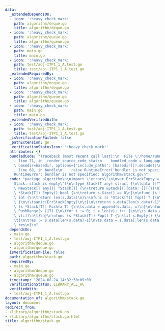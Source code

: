 ```yaml
---
data:
  _extendedDependsOn:
  - icon: ':heavy_check_mark:'
    path: algorithm/deque.go
    title: algorithm/deque.go
  - icon: ':heavy_check_mark:'
    path: algorithm/queue.go
    title: algorithm/queue.go
  - icon: ':heavy_check_mark:'
    path: main.go
    title: main.go
  - icon: ':heavy_check_mark:'
    path: test/aoj-ITP1_1_A.test.go
    title: test/aoj-ITP1_1_A.test.go
  _extendedRequiredBy:
  - icon: ':heavy_check_mark:'
    path: algorithm/deque.go
    title: algorithm/deque.go
  - icon: ':heavy_check_mark:'
    path: algorithm/queue.go
    title: algorithm/queue.go
  - icon: ':heavy_check_mark:'
    path: main.go
    title: main.go
  _extendedVerifiedWith:
  - icon: ':heavy_check_mark:'
    path: test/aoj-ITP1_1_A.test.go
    title: test/aoj-ITP1_1_A.test.go
  _isVerificationFailed: false
  _pathExtension: go
  _verificationStatusIcon: ':heavy_check_mark:'
  attributes: {}
  bundledCode: "Traceback (most recent call last):\n  File \"/home/runner/.local/lib/python3.10/site-packages/onlinejudge_verify/documentation/build.py\"\
    , line 71, in _render_source_code_stat\n    bundled_code = language.bundle(stat.path,\
    \ basedir=basedir, options={'include_paths': [basedir]}).decode()\n  File \"/home/runner/.local/lib/python3.10/site-packages/onlinejudge_verify/languages/user_defined.py\"\
    , line 68, in bundle\n    raise RuntimeError('bundler is not specified: {}'.format(str(path)))\n\
    RuntimeError: bundler is not specified: algorithm/stack.go\n"
  code: "package algorithm\n\nimport \"errors\"\n\nvar ErrStackEmpty = errors.New(\"\
    Stack: stack is empty\")\n\ntype Stack[T any] struct {\n\tdata []T\n}\n\nfunc\
    \ NewStack[T any]() *Stack[T] {\n\treturn &Stack[T]{data: []T{}}\n}\n\nfunc (s\
    \ *Stack[T]) Empty() bool {\n\treturn s.Size() == 0\n}\n\nfunc (s *Stack[T]) Size()\
    \ int {\n\treturn len(s.data)\n}\n\nfunc (s *Stack[T]) Top() T {\n\tif s.Empty()\
    \ {\n\t\tpanic(ErrStackEmpty)\n\t}\n\treturn s.data[len(s.data)-1]\n}\n\nfunc\
    \ (s *Stack[T]) Push(x T) {\n\ts.data = append(s.data, x)\n}\n\nfunc (s *Stack[T])\
    \ PushRange(v []T) {\n\tfor i := 0; i < len(v); i++ {\n\t\ts.data = append(s.data,\
    \ v[i])\n\t}\n}\n\nfunc (s *Stack[T]) Pop() T {\n\tif s.Empty() {\n\t\tpanic(ErrStackEmpty)\n\
    \t}\n\tres := s.data[len(s.data)-1]\n\ts.data = s.data[:len(s.data)-1]\n\treturn\
    \ res\n}\n"
  dependsOn:
  - main.go
  - test/aoj-ITP1_1_A.test.go
  - algorithm/deque.go
  - algorithm/queue.go
  isVerificationFile: false
  path: algorithm/stack.go
  requiredBy:
  - main.go
  - algorithm/deque.go
  - algorithm/queue.go
  timestamp: '2024-08-24 14:32:30+09:00'
  verificationStatus: LIBRARY_ALL_AC
  verifiedWith:
  - test/aoj-ITP1_1_A.test.go
documentation_of: algorithm/stack.go
layout: document
redirect_from:
- /library/algorithm/stack.go
- /library/algorithm/stack.go.html
title: algorithm/stack.go
---
```

